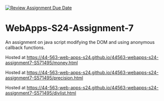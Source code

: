 [![Review Assignment Due Date](https://classroom.github.com/assets/deadline-readme-button-24ddc0f5d75046c5622901739e7c5dd533143b0c8e959d652212380cedb1ea36.svg)](https://classroom.github.com/a/cdqffI9o)
# WebApps-S24-Assignment-7
An assignment on java script modifying the DOM and using anonymous callback functions.

Hosted at https://44-563-web-apps-s24.github.io/44563-webapps-s24-assignment7-S571495/money.html

Hosted at  https://44-563-web-apps-s24.github.io/44563-webapps-s24-assignment7-S571495/precision.html

Hosted at https://44-563-web-apps-s24.github.io/44563-webapps-s24-assignment7-S571495/divlist.html
